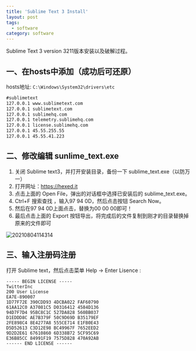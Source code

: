 ```yaml
---
title: 'Sublime Text 3 Install'
layout: post
tags:
  - software
category: software
---
```

Sublime Text 3 version 3211版本安装以及破解过程。

<!--more-->

## 一、在hosts中添加（成功后可还原）

hosts地址: `C:\Windows\System32\drivers\etc`

```txt
#sublimetext　
127.0.0.1 www.sublimetext.com
127.0.0.1 sublimetext.com
127.0.0.1 sublimehq.com
127.0.0.1 telemetry.sublimehq.com
127.0.0.1 license.sublimehq.com
127.0.0.1 45.55.255.55
127.0.0.1 45.55.41.223
```

## 二、修改编辑 sunlime_text.exe

1. 关闭 Sublime text3，并打开安装目录，备份一下 sublime_text.exe（以防万一）
2. 打开网址：https://hexed.it
3. 点击上面的 Open File，弹出的对话框中选择已安装后的 sublime_text.exe。
4. Ctrl+F 搜索查找 ，输入97 94 0D，然后点击按钮 Search Now。
5. 然后在97 94 0D上面点击，替换为00 00 00即可！
6. 最后点击上面的 Export 按钮导出，将完成后的文件复制到刚才的目录替换掉原来的文件即可

![20210804114314](https://raw.githubusercontent.com/QinL233/QinL233.github.io/master/images/20210804114314.png)



## 三、输入注册码注册

打开 Sublime text，然后点击菜单 Help -> Enter Lisence :

```
----- BEGIN LICENSE -----
TwitterInc
200 User License
EA7E-890007
1D77F72E 390CDD93 4DCBA022 FAF60790
61AA12C0 A37081C5 D0316412 4584D136
94D7F7D4 95BC8C1C 527DA828 560BB037
D1EDDD8C AE7B379F 50C9D69D B35179EF
2FE898C4 8E4277A8 555CE714 E1FB0E43
D5D52613 C3D12E98 BC49967F 7652EED2
9D2D2E61 67610860 6D338B72 5CF95C69
E36B85CC 84991F19 7575D828 470A92AB
------ END LICENSE ------
```